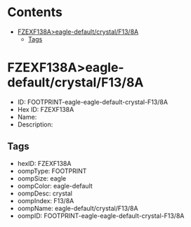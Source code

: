 



Contents
========

* [FZEXF138A>eagle-default/crystal/F13/8A](#fzexf138aeagle-defaultcrystalf138a)
	* [Tags](#tags)

# FZEXF138A>eagle-default/crystal/F13/8A

- ID: FOOTPRINT-eagle-eagle-default-crystal-F13/8A
- Hex ID: FZEXF138A
- Name: 
- Description: 

## Tags

- hexID: FZEXF138A
- oompType: FOOTPRINT
- oompSize: eagle
- oompColor: eagle-default
- oompDesc: crystal
- oompIndex: F13/8A
- oompName: eagle-default/crystal/F13/8A
- oompID: FOOTPRINT-eagle-eagle-default-crystal-F13/8A

